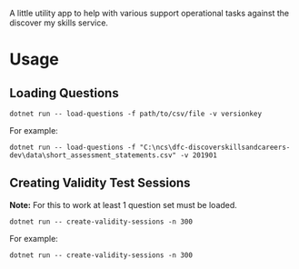 A little utility app to help with various support operational tasks against the discover my skills service.

# Usage

## Loading Questions 

    dotnet run -- load-questions -f path/to/csv/file -v versionkey

For example:

    dotnet run -- load-questions -f "C:\ncs\dfc-discoverskillsandcareers-dev\data\short_assessment_statements.csv" -v 201901

## Creating Validity Test Sessions 

**Note:** For this to work at least 1 question set must be loaded. 


    dotnet run -- create-validity-sessions -n 300

For example:

    dotnet run -- create-validity-sessions -n 300